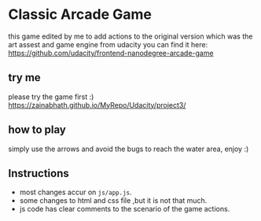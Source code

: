 # Classic Arcade Game
 
this game edited by me to add actions to the original version which was the art assest and game engine from udacity you can find it here: https://github.com/udacity/frontend-nanodegree-arcade-game 

## try me

please try the game first :) https://zainabhath.github.io/MyRepo/Udacity/project3/

## how to play
simply use the arrows and avoid the bugs to reach the water area, enjoy :)

## Instructions

* most changes accur on `js/app.js`.
* some changes to html and css file ,but it is not that much.
* js code has clear comments to the scenario of the game actions.




